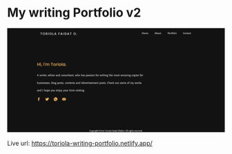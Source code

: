 # My writing Portfolio v2
<img src="./assets/screenshot.png" alt="project">

Live url: https://toriola-writing-portfolio.netlify.app/